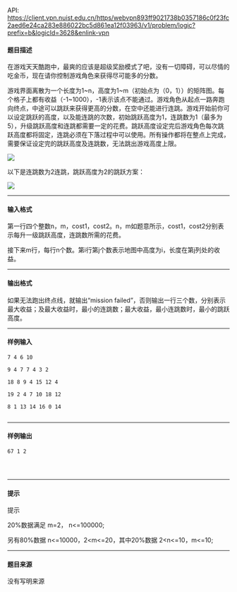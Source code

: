 API: https://client.vpn.nuist.edu.cn/https/webvpn893ff9021738b0357186c0f23fc2aed6e24ca283e886022bc5d861ea12f03963/v1/problem/logic?prefix=b&logicId=3628&enlink-vpn

#### 题目描述

在游戏天天酷跑中，最爽的应该是超级奖励模式了吧，没有一切障碍，可以尽情的吃金币，现在请你控制游戏角色来获得尽可能多的分数。

游戏界面离散为一个长度为1~n，高度为1~m（初始点为（0，1））的矩阵图。每个格子上都有收益（-1~1000），-1表示该点不能通过。游戏角色从起点一路奔跑向终点，中途可以跳跃来获得更高的分数，在空中还能进行连跳。游戏开始前你可以设定跳跃的高度，以及能连跳的次数，初始跳跃高度为1，连跳数为1（最多为5），升级跳跃高度和连跳都需要一定的花费。跳跃高度设定完后游戏角色每次跳跃高度都将固定，连跳必须在下落过程中可以使用。所有操作都将在整点上完成，需要保证设定完的跳跃高度及连跳数，无法跳出游戏高度上限。

![](../file/3628_0.jpg)

以下是连跳数为2连跳，跳跃高度为2的跳跃方案：

![](../file/3628_1.jpg)

---

#### 输入格式

第一行四个整数n，m，cost1，cost2。n，m如题意所示，cost1，cost2分别表示每升一级跳跃高度，连跳数所需的花费。

接下来m行，每行n个数。第i行第j个数表示地图中高度为i，长度在第j列处的收益。

---

#### 输出格式

如果无法跑出终点线，就输出“mission failed”，否则输出一行三个数，分别表示最大收益；及最大收益时，最小的连跳数；最大收益，最小连跳数时，最小的跳跃高度。

---

#### 样例输入
```
7 4 6 10

9 4 7 7 4 3 2

18 8 9 4 15 12 4

19 2 4 7 10 18 12

8 1 13 14 16 0 14


```

---

#### 样例输出
```
67 1 2


 

```

---

#### 提示

提示

20%数据满足 m=2， n<=100000;

另有80%数据 n<=10000，2<m<=20，其中20%数据 2<n<=10，m<=10;  

---

#### 题目来源

没有写明来源
